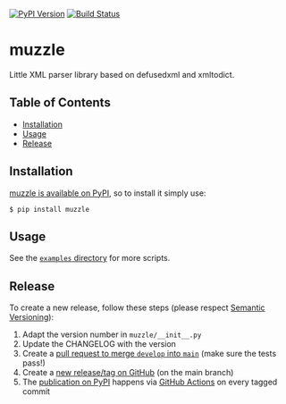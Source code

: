 [![PyPI Version][pypi-image]][pypi-url]
[![Build Status][build-image]][build-url]

muzzle
======

Little XML parser library based on defusedxml and xmltodict.

## Table of Contents

* [Installation](#installation)
* [Usage](#usage)
* [Release](#release)

## Installation

[muzzle is available on PyPI](https://pypi.org/project/muzzle/), so to install it simply use:

```
$ pip install muzzle
```

## Usage

See the [`examples` directory](/examples) for more scripts.


## Release

To create a new release, follow these steps (please respect [Semantic Versioning](http://semver.org/)):

1. Adapt the version number in `muzzle/__init__.py`
1. Update the CHANGELOG with the version
1. Create a [pull request to merge `develop` into `main`](https://github.com/metaodi/muzzle/compare/main...develop?expand=1) (make sure the tests pass!)
1. Create a [new release/tag on GitHub](https://github.com/metaodi/muzzle/releases) (on the main branch)
1. The [publication on PyPI](https://pypi.python.org/pypi/muzzle) happens via [GitHub Actions](https://github.com/metaodi/muzzle/actions?query=workflow%3A%22Upload+Python+Package%22) on every tagged commit


<!-- Badges -->
[pypi-image]: https://img.shields.io/pypi/v/muzzle
[pypi-url]: https://pypi.org/project/muzzle/
[build-image]: https://github.com/metaodi/muzzle/actions/workflows/lint_python.yml/badge.svg
[build-url]: https://github.com/metaodi/muzzle/actions/workflows/lint_python.yml
